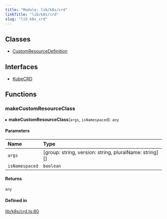 ```yaml
---
title: "Module: lib/k8s/crd"
linkTitle: "lib/k8s/crd"
slug: "lib_k8s_crd"
---
```


## Classes

- [CustomResourceDefinition](../classes/lib_k8s_crd.CustomResourceDefinition.md)

## Interfaces

- [KubeCRD](../interfaces/lib_k8s_crd.KubeCRD.md)

## Functions

### makeCustomResourceClass

▸ **makeCustomResourceClass**(`args`, `isNamespaced`): `any`

#### Parameters

| Name | Type |
| :------ | :------ |
| `args` | [group: string, version: string, pluralName: string][] |
| `isNamespaced` | `boolean` |

#### Returns

`any`

#### Defined in

[lib/k8s/crd.ts:80](https://github.com/headlamp-k8s/headlamp/blob/840d05a1/frontend/src/lib/k8s/crd.ts#L80)
